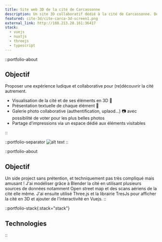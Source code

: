 ```yaml
---
title: Site web 3D de la cité de Carcassonne
description: Un site 3D collaboratif dédié à la cité de Carcassonne. Dont l'objectif est de Proposer une expérience ludique et collaborative pour (re)découvrir la cité autrement.⁣
featured: cite-3d/cite-carca-3d-screen1.png
external_link: http://188.213.28.161:36417
stack:
  - vuejs
  - nuxtjs
  - threejs
  - typescript
---
```


::portfolio-about

## Objectif

Proposer une expérience ludique et collaborative pour (re)découvrir la cité autrement.⁣

- Visualisation de la cité et de ses éléments en 3D 🏰⁣
- Présentation textuelle de chaque élément 📜⁣
- Galerie photo collaborative (authentification, uplaod...) 📷 avec possibilité de voter pour les plus belles photos⁣
- Partage d’impressions via un espace dédié aux éléments visitables

::

::portfolio-separator
![alt text](/img/portfolio/cite-3d/cite-carca-3d-screen2.png)
::

::portfolio-about

## Objectif

Un side project sans prétention, et techniquement pas très compliqué mais amusant !⁣ J'ai modéliser grâce à Blender la cité en utilisant plusieurs sources de données notamment Open street map et des scans aériens de la cité elle même.
J'ai ensuite utilisé Three.js et la librairie TresJs pour afficher la cité en 3D et ajouter de l'interactivité en Vuejs.⁣
::

::portfolio-stack{:stack="stack"}

## Technologies

::
